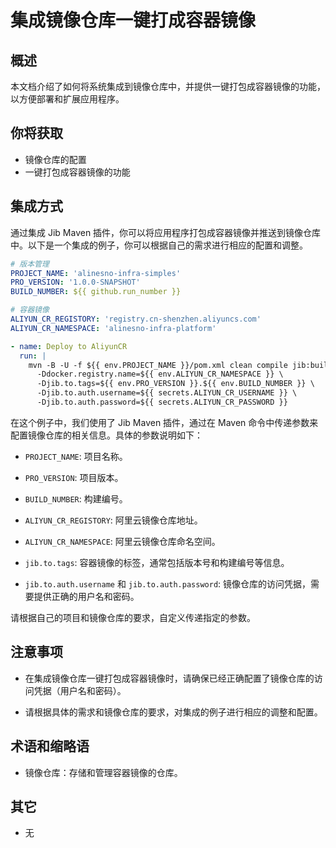 # 集成镜像仓库一键打成容器镜像

## 概述

本文档介绍了如何将系统集成到镜像仓库中，并提供一键打包成容器镜像的功能，以方便部署和扩展应用程序。

## 你将获取

- 镜像仓库的配置
- 一键打包成容器镜像的功能

## 集成方式

通过集成 Jib Maven 插件，你可以将应用程序打包成容器镜像并推送到镜像仓库中。以下是一个集成的例子，你可以根据自己的需求进行相应的配置和调整。

```yaml
# 版本管理
PROJECT_NAME: 'alinesno-infra-simples'
PRO_VERSION: '1.0.0-SNAPSHOT'
BUILD_NUMBER: ${{ github.run_number }}

# 容器镜像
ALIYUN_CR_REGISTORY: 'registry.cn-shenzhen.aliyuncs.com'
ALIYUN_CR_NAMESPACE: 'alinesno-infra-platform'

- name: Deploy to AliyunCR
  run: |
    mvn -B -U -f ${{ env.PROJECT_NAME }}/pom.xml clean compile jib:build \
      -Ddocker.registry.name=${{ env.ALIYUN_CR_NAMESPACE }} \
      -Djib.to.tags=${{ env.PRO_VERSION }}.${{ env.BUILD_NUMBER }} \
      -Djib.to.auth.username=${{ secrets.ALIYUN_CR_USERNAME }} \
      -Djib.to.auth.password=${{ secrets.ALIYUN_CR_PASSWORD }}
```

在这个例子中，我们使用了 Jib Maven 插件，通过在 Maven 命令中传递参数来配置镜像仓库的相关信息。具体的参数说明如下：

- `PROJECT_NAME`: 项目名称。
- `PRO_VERSION`: 项目版本。
- `BUILD_NUMBER`: 构建编号。

- `ALIYUN_CR_REGISTORY`: 阿里云镜像仓库地址。
- `ALIYUN_CR_NAMESPACE`: 阿里云镜像仓库命名空间。

- `jib.to.tags`: 容器镜像的标签，通常包括版本号和构建编号等信息。
- `jib.to.auth.username` 和 `jib.to.auth.password`: 镜像仓库的访问凭据，需要提供正确的用户名和密码。

请根据自己的项目和镜像仓库的要求，自定义传递指定的参数。

## 注意事项

- 在集成镜像仓库一键打包成容器镜像时，请确保已经正确配置了镜像仓库的访问凭据（用户名和密码）。

- 请根据具体的需求和镜像仓库的要求，对集成的例子进行相应的调整和配置。

## 术语和缩略语

- 镜像仓库：存储和管理容器镜像的仓库。

## 其它

- 无